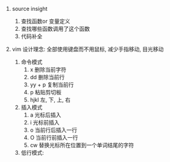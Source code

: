 



1. source insight 

   1. 查找函数or 变量定义
   2. 查找哪些函数调用了这个函数
   3. 代码补全

2. vim 设计理念: 全部使用键盘而不用鼠标, 减少手指移动, 目光移动

   1. 命令模式
      1. x 删除当前字符
      2. dd 删除当前行
      3. yy + p 复制当前行
      4. p 粘贴剪切板
      5. hjkl  左, 下, 上, 右
   2. 插入模式
      1. a 光标后插入
      2. i 光标前插入
      3. o 当前行后插入一行
      4. O 当前行前插入一行
      5. cw 替换光标所在位置到一个单词结尾的字符
   3. 低行模式: 

   